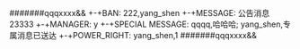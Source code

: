 #######qqqxxxx&&
+-+BAN:
222,yang_shen
+-+MESSAGE:
公告消息
23333
+-+MANAGER:
y
+-+SPECIAL MESSAGE:
qqqq,哈哈哈;
yang_shen,专属消息已送达
+-+POWER_RIGHT:
yang_shen,1
#######qqqxxxx&&
